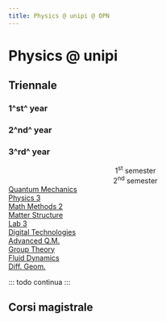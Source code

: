 ```yaml
---
title: Physics @ unipi @ OPN
---
```


# Physics @ unipi

## Triennale

### 1^st^ year

### 2^nd^ year

### 3^rd^ year

<div class="courses-timeline">
    <div style="grid-column: 1/2; text-align: center;">
        1<sup>st</sup> semester
    </div>
    <div style="grid-column: 2/3; text-align: center;">
        2<sup>nd</sup> semester
    </div>
    <div class="course" style="grid-column: 1/3">
        <a href="./courses/QM">Quantum Mechanics</a>
    </div>
    <div class="course" style="grid-column: 1/2">
        <a href="#">Physics 3</a>
    </div>
    <div class="course" style="grid-column: 1/2">
        <a href="#">Math Methods 2</a>
    </div>
    <div class="course" style="grid-column: 2/3">
        <a href="#">Matter Structure</a>
    </div>
    <div class="course" style="grid-column: 1/3">
        <a href="">Lab 3</a>
    </div>
    <div class="course" style="grid-column: 1/3">
        <a href="">Digital Technologies</a>
    </div>
    <div class="course" style="grid-column: 2/3">
        <a href="#">Advanced Q.M.</a>
    </div>
    <div class="course" style="grid-column: 1/2">
        <a href="#">Group Theory</a>
    </div>
    <div class="course" style="grid-column: 2/3">
        <a href="#">Fluid Dynamics</a>
    </div>
    <div class="course" style="grid-column: 1/2">
        <a href="#">Diff. Geom.</a>
    </div>
</div>

::: todo
continua
:::

## Corsi magistrale